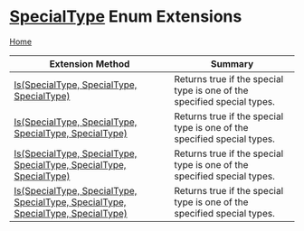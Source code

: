 <a name="_top"></a>

# [SpecialType](https://docs.microsoft.com/en-us/dotnet/api/microsoft.codeanalysis.specialtype) Enum Extensions

[Home](../../../README.md#_top)

| Extension Method | Summary |
| ---------------- | ------- |
| [Is(SpecialType, SpecialType, SpecialType)](../../../Roslynator/EnumExtensions/Is/README.md#Roslynator_EnumExtensions_Is_Microsoft_CodeAnalysis_SpecialType_Microsoft_CodeAnalysis_SpecialType_Microsoft_CodeAnalysis_SpecialType_) | Returns true if the special type is one of the specified special types\. |
| [Is(SpecialType, SpecialType, SpecialType, SpecialType)](../../../Roslynator/EnumExtensions/Is/README.md#Roslynator_EnumExtensions_Is_Microsoft_CodeAnalysis_SpecialType_Microsoft_CodeAnalysis_SpecialType_Microsoft_CodeAnalysis_SpecialType_Microsoft_CodeAnalysis_SpecialType_) | Returns true if the special type is one of the specified special types\. |
| [Is(SpecialType, SpecialType, SpecialType, SpecialType, SpecialType)](../../../Roslynator/EnumExtensions/Is/README.md#Roslynator_EnumExtensions_Is_Microsoft_CodeAnalysis_SpecialType_Microsoft_CodeAnalysis_SpecialType_Microsoft_CodeAnalysis_SpecialType_Microsoft_CodeAnalysis_SpecialType_Microsoft_CodeAnalysis_SpecialType_) | Returns true if the special type is one of the specified special types\. |
| [Is(SpecialType, SpecialType, SpecialType, SpecialType, SpecialType, SpecialType)](../../../Roslynator/EnumExtensions/Is/README.md#Roslynator_EnumExtensions_Is_Microsoft_CodeAnalysis_SpecialType_Microsoft_CodeAnalysis_SpecialType_Microsoft_CodeAnalysis_SpecialType_Microsoft_CodeAnalysis_SpecialType_Microsoft_CodeAnalysis_SpecialType_Microsoft_CodeAnalysis_SpecialType_) | Returns true if the special type is one of the specified special types\. |

